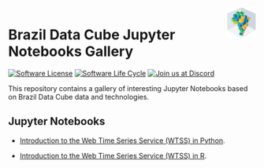 <img src="./img/logo-bdc.png" align="right" width="64" />

# Brazil Data Cube Jupyter Notebooks Gallery


<!-- badges: start -->

[![Software License](https://img.shields.io/badge/license-MIT-green)](https://github.com/brazil-data-cube/jupyter-gallery/blob/master/LICENSE)
[![Software Life Cycle](https://img.shields.io/badge/lifecycle-maturing-blue.svg)](https://www.tidyverse.org/lifecycle/#maturing)
[![Join us at Discord](https://img.shields.io/discord/689541907621085198?logo=discord&logoColor=ffffff&color=7389D8)](https://discord.com/channels/689541907621085198#)

<!-- badges: end -->

This repository contains a gallery of interesting Jupyter Notebooks based on Brazil Data Cube data and technologies.


## Jupyter Notebooks

- [Introduction to the Web Time Series Service (WTSS) in Python](https://github.com/brazil-data-cube/jupyter-gallery/blob/master/wtss/Python/wtss-introduction.ipynb).

- [Introduction to the Web Time Series Service (WTSS) in R](https://github.com/brazil-data-cube/jupyter-gallery/blob/master/wtss/R/wtss-introduction.ipynb).


